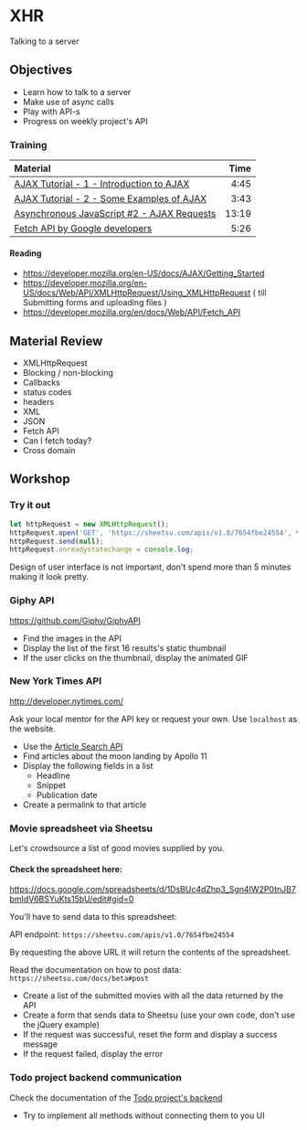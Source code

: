# XHR
Talking to a server

## Objectives
 - Learn how to talk to a server
 - Make use of async calls
 - Play with API-s
 - Progress on weekly project's API

### Training
| Material | Time |
|:---------|-----:|
| [AJAX Tutorial - 1 - Introduction to AJAX](https://www.youtube.com/watch?v=tp3Gw-oWs2k) | 4:45 |
| [AJAX Tutorial - 2 - Some Examples of AJAX](https://www.youtube.com/watch?v=-1RLW7a8Gr4) | 3:43 |
| [Asynchronous JavaScript #2 - AJAX Requests](https://www.youtube.com/watch?v=h0ZUpPiV1ac) | 13:19 |
| [Fetch API by Google developers](https://www.youtube.com/watch?v=g6-ZwZmRncs) | 5:26 |

#### Reading

 - https://developer.mozilla.org/en-US/docs/AJAX/Getting_Started
 - https://developer.mozilla.org/en-US/docs/Web/API/XMLHttpRequest/Using_XMLHttpRequest ( till Submitting forms and uploading files )
 - https://developer.mozilla.org/en/docs/Web/API/Fetch_API

## Material Review

 - XMLHttpRequest
 - Blocking / non-blocking
 - Callbacks
 - status codes
 - headers
 - XML
 - JSON
 - Fetch API 
 - Can I fetch today?
 - Cross domain

## Workshop


### Try it out

```javascript
let httpRequest = new XMLHttpRequest();
httpRequest.open('GET', 'https://sheetsu.com/apis/v1.0/7654fbe24554', true); // Also try http://444.hu/feed
httpRequest.send(null);
httpRequest.onreadystatechange = console.log;
```

Design of user interface is not important, don't spend more than 5 minutes making it look pretty.


### Giphy API

https://github.com/Giphy/GiphyAPI

 - Find the images in the API
 - Display the list of the first 16 results's static thumbnail
 - If the user clicks on the thumbnail, display the animated GIF


### New York Times API

http://developer.nytimes.com/

Ask your local mentor for the API key or request your own. Use `localhost` as the website.

 - Use the [Article Search API](http://developer.nytimes.com/article_search_v2.json)
 - Find articles about the moon landing by Apollo 11
 - Display the following fields in a list
    - Headline
    - Snippet 
    - Publication date
 - Create a permalink to that article


### Movie spreadsheet via Sheetsu

Let's crowdsource a list of good movies supplied by you.

#### Check the spreadsheet here: 

https://docs.google.com/spreadsheets/d/1DsBUc4dZhp3_Sgn4IW2P0tnJB7bmIdV6BSYuKts15bU/edit#gid=0

You'll have to send data to this spreadsheet:

API endpoint: `https://sheetsu.com/apis/v1.0/7654fbe24554`

By requesting the above URL it will return the contents of the spreadsheet.

Read the documentation on how to post data: `https://sheetsu.com/docs/beta#post`

 - Create a list of the submitted movies with all the data returned by the API
 - Create a form that sends data to Sheetsu (use your own code, don't use the jQuery example)
 - If the request was successful, reset the form and display a success message
 - If the request failed, display the error

### Todo project backend communication

Check the documentation of the [Todo project's backend](https://todo-docs.herokuapp.com/docs/#!/default/todosGET)

 - Try to implement all methods without connecting them to you UI
